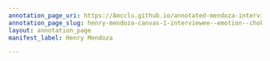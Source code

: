 ```yaml
---
annotation_page_uri: https://Amcclu.github.io/annotated-mendoza-interview/annotations/henry-mendoza-canvas-1-interviewee--emotion--choking-up---reminiscing--relating-firsthand-experiences--body-language--fidgeting-.json
annotation_page_slug: henry-mendoza-canvas-1-interviewee--emotion--choking-up---reminiscing--relating-firsthand-experiences--body-language--fidgeting-
layout: annotation_page
manifest_label: Henry Mendoza

---
```


